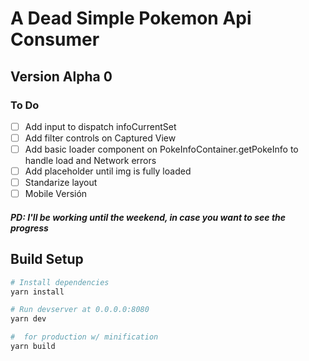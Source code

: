 # A Dead Simple Pokemon Api Consumer

## Version Alpha 0

### To Do

- [ ] Add input to dispatch infoCurrentSet
- [ ] Add filter controls on Captured View
- [ ] Add basic loader component on PokeInfoContainer.getPokeInfo to handle load and Network errors
- [ ] Add placeholder until img is fully loaded
- [ ] Standarize layout
- [ ] Mobile Versión

##### PD: I'll be working until the weekend, in case you want to see the progress

## Build Setup

```sh
# Install dependencies
yarn install

# Run devserver at 0.0.0.0:8080
yarn dev

#  for production w/ minification
yarn build
```
